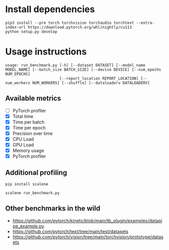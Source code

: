 # Install dependencies

```
pip3 install --pre torch torchvision torchaudio torchtext --extra-index-url https://download.pytorch.org/whl/nightly/cu113
python setup.py develop
```

# Usage instructions


```
usage: run_benchmark.py [-h] [--dataset DATASET] [--model_name MODEL_NAME] [--batch_size BATCH_SIZE] [--device DEVICE] [--num_epochs NUM_EPOCHS] 
                        [--report_location REPORT_LOCATION] [--num_workers NUM_WORKERS] [--shuffle] [--dataloaderv DATALOADERV]
```

## Available metrics
* [ ] PyTorch profiler
* [x] Total time
* [x] Time per batch
* [x] Time per epoch
* [x] Precision over time
* [x] CPU Load
* [x] GPU Load
* [x] Memory usage
* [x] PyTorch profiler

## Additional profiling

```
pip install scalene
```
`scalene run_benchmark.py`


## Other benchmarks in the wild
* https://github.com/pytorch/kineto/blob/main/tb_plugin/examples/datapipe_example.py
* https://github.com/pytorch/text/tree/main/test/datasets
* https://github.com/pytorch/vision/tree/main/torchvision/prototype/datasets